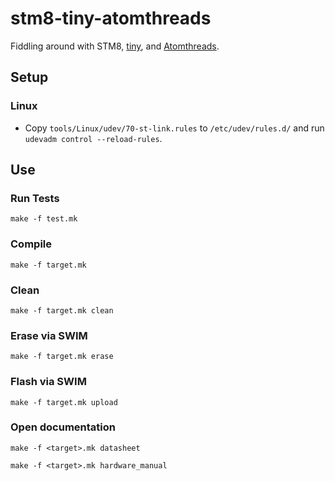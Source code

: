 # stm8-tiny-atomthreads
Fiddling around with STM8, [tiny](https://github.com/ryanplusplus/tiny), and [Atomthreads](https://atomthreads.com/).

## Setup
### Linux
- Copy `tools/Linux/udev/70-st-link.rules` to `/etc/udev/rules.d/` and run `udevadm control --reload-rules`.

## Use
### Run Tests
```
make -f test.mk
```

### Compile
```shell
make -f target.mk
```

### Clean
```shell
make -f target.mk clean
```

### Erase via SWIM
```shell
make -f target.mk erase
```

### Flash via SWIM
```shell
make -f target.mk upload
```

### Open documentation
```shell
make -f <target>.mk datasheet
```

```shell
make -f <target>.mk hardware_manual
```
